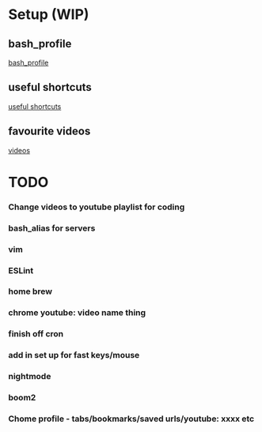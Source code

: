# Setup (WIP)

## bash_profile
[bash_profile](/bash_profile)

## useful shortcuts
[useful shortcuts](./shortcuts.md)

## favourite videos
[videos](./videos.md)

# TODO

### Change videos to youtube playlist for coding
### bash_alias for servers
### vim
### ESLint
### home brew
### chrome youtube: video name thing
### finish off cron
### add in set up for fast keys/mouse
### nightmode
### boom2
### Chome profile - tabs/bookmarks/saved urls/youtube: xxxx etc
